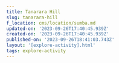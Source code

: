 ```yaml
---
title: Tanarara Hill
slug: tanarara-hill
f_location: cms/location/sumba.md
updated-on: '2023-09-26T17:40:45.939Z'
created-on: '2023-09-26T17:40:45.939Z'
published-on: '2023-09-26T18:41:03.743Z'
layout: '[explore-activity].html'
tags: explore-activity
---
```



